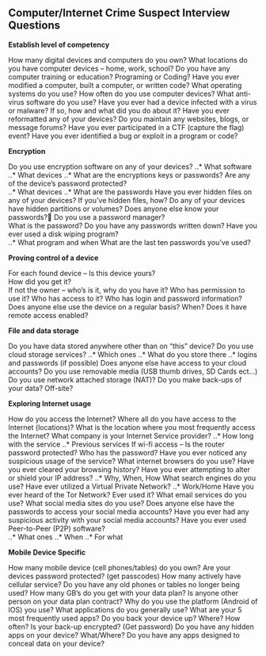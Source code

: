 ## Computer/Internet Crime Suspect Interview Questions

**Establish level of competency**

How many digital devices and computers do you own?
What locations do you have computer devices – home, work, school?
Do you have any computer training or education?  Programing or Coding?
Have you ever modified a computer, built a computer, or written code?
What operating systems do you use?
How often do you use computer devices?
What anti-virus software do you use?
Have you ever had a device infected with a virus or malware?  If so, how and what did you do about it?
Have you ever reformatted any of your devices?
Do you maintain any websites, blogs, or message forums?
Have you ever participated in a CTF (capture the flag) event?
Have you ever identified a bug or exploit in a program or code?

**Encryption**

Do you use encryption software on any of your devices?
..* What software
..* What devices
..* What are the encryptions keys or passwords?
Are any of the device’s password protected?  
..* What devices
..* What are the passwords
Have you ever hidden files on any of your devices?
If you’ve hidden files, how?
Do any of your devices have hidden partitions or volumes?
Does anyone else know your passwords?	Do you use a password manager?  
What is the password?
Do you have any passwords written down?
Have you ever used a disk wiping program?  
..* What program and when
What are the last ten passwords you’ve used?

**Proving control of a device**

For each found device – Is this device yours?  
How did you get it?  
If not the owner – who’s is it, why do you have it?
Who has permission to use it?
Who has access to it?
Who has login and password information? 
Does anyone else use the device on a regular basis?
When?
Does it have remote access enabled?

**File and data storage**

Do you have data stored anywhere other than on “this” device?
Do you use cloud storage services?
..* Which ones
..* What do you store there
..* logins and passwords (if possible)
Does anyone else have access to your cloud accounts?
Do you use removable media (USB thumb drives, SD Cards ect…)
Do you use network attached storage (NAT)?
Do you make back-ups of your data? Off-site?

**Exploring Internet usage**

How do you access the Internet?
Where all do you have access to the Internet (locations)?
What is the location where you most frequently access the Internet?
What company is your Internet Service provider?
..* How long with the service
..* Previous services
If wi-fi access – Is the router password protected?
Who has the password?
Have you ever noticed any suspicious usage of the service?
What internet browsers do you use?
Have you ever cleared your browsing history?
Have you ever attempting to alter or shield your IP address?
..* Why, When, How
What search engines do you use?
Have ever utilized a Virtual Private Network?
..* Work/Home
Have you ever heard of the Tor Network?  Ever used it?
What email services do you use?
What social media sites do you use?
Does anyone else have the passwords to access your social media accounts?
Have you ever had any suspicious activity with your social media accounts?
Have you ever used Peer-to-Peer (P2P) software?  
..* What ones
..* When
..* For what

**Mobile Device Specific**

How many mobile device (cell phones/tables) do you own?
Are your devices password protected?  (get passcodes)
How many actively have cellular service?
Do you have any old phones or tables no longer being used?
How many GB’s do you get with your data plan?
Is anyone other person on your data plan contract?
Why do you use the platform (Android of IOS) you use?
What applications do you generally use?
What are your 5 most frequently used apps?
Do you back your device up?  Where?  How often?
Is your back-up encrypted? (Get password)
Do you have any hidden apps on your device? What/Where?
Do you have any apps designed to conceal data on your device?
